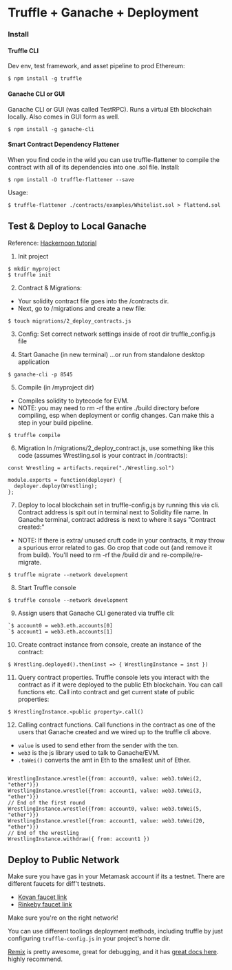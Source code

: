 # Truffle + Ganache + Deployment

### Install

#### Truffle CLI
Dev env, test framework, and asset pipeline to prod Ethereum:
```
$ npm install -g truffle
```

#### Ganache CLI or GUI
Ganache CLI or GUI (was called TestRPC). Runs a virtual Eth blockchain locally. Also comes in GUI form as well.
```
$ npm install -g ganache-cli
```

#### Smart Contract Dependency Flattener
When you find code in the wild you can use truffle-flattener to compile the contract with all of its dependencies into one .sol file. Install:
```
$ npm install -D truffle-flattener --save
```
Usage:
```
$ truffle-flattener ./contracts/examples/Whitelist.sol > flattend.sol
```

## Test & Deploy to Local Ganache
Reference: [Hackernoon tutorial](https://hackernoon.com/ethereum-development-walkthrough-part-2-truffle-ganache-geth-and-mist-8d6320e12269)

1. Init project
```
$ mkdir myproject
$ truffle init
```

2. Contract & Migrations:
- Your solidity contract file goes into the /contracts dir.
- Next, go to /migrations and create a new file:
```
$ touch migrations/2_deploy_contracts.js
```

3. Config:
Set correct network settings inside of root dir truffle_config.js file

4. Start Ganache (in new terminal)
...or run from standalone desktop application
```
$ ganache-cli -p 8545
```

5. Compile (in /myproject dir)
- Compiles solidity to bytecode for EVM.
- NOTE: you may need to rm -rf the entire ./build directory before compiling, esp when deployment or config changes. Can make this a step in your build pipeline.
```
$ truffle compile
```

6. Migration
In /migrations/2_deploy_contract.js, use something like this code (assumes Wrestling.sol is your contract in /contracts):
```
const Wrestling = artifacts.require("./Wrestling.sol")

module.exports = function(deployer) {
  deployer.deploy(Wrestling);
};
```

7. Deploy to local blockchain set in truffle-config.js by running this via cli. Contract address is spit out in terminal next to Solidity file name. In Ganache terminal, contract address is next to where it says "Contract created:"

- NOTE: If there is extra/ unused cruft code in your contracts, it may throw a spurious error related to gas. Go crop that code out (and remove it from build). You'll need to rm -rf the /build dir and re-compile/re-migrate.
```
$ truffle migrate --network development
```

8. Start Truffle console
```
$ truffle console --network development
```

9. Assign users that Ganache CLI generated via truffle cli:
```
`$ account0 = web3.eth.accounts[0]
`$ account1 = web3.eth.accounts[1]
```

10. Create contract instance from console, create an instance of the contract:
```
$ Wrestling.deployed().then(inst => { WrestlingInstance = inst })
```

11. Query contract properties. Truffle console lets you interact with the contract as if it were deployed to the public Eth blockchain. You can call functions etc. Call into contract and get current state of public properties:
```
$ WrestlingInstance.<public property>.call()
```

12. Calling contract functions. Call functions in the contract as one of the users that Ganache created and we wired up to the truffle cli above.
- `value` is used to send ether from the sender with the txn.
- `web3` is the js library used to talk to Ganache/EVM.
- `.toWei()` converts the amt in Eth to the smallest unit of Ether.
```

WrestlingInstance.wrestle({from: account0, value: web3.toWei(2, "ether")})
WrestlingInstance.wrestle({from: account1, value: web3.toWei(3, "ether")})
// End of the first round
WrestlingInstance.wrestle({from: account0, value: web3.toWei(5, "ether")})
WrestlingInstance.wrestle({from: account1, value: web3.toWei(20, "ether")})
// End of the wrestling
WrestlingInstance.withdraw({ from: account1 })
```

## Deploy to Public Network

Make sure you have gas in your Metamask account if its a testnet. There are different faucets for diff't testnets.

* [Kovan faucet link](https://faucet.kovan.network/)
* [Rinkeby faucet link](https://faucet.rinkeby.io/)

Make sure you're on the right network!

You can use different toolings deployment methods, including truffle by just configuring `truffle-config.js` in your project's home dir.

[Remix](https://remix.ethereum.org) is pretty awesome, great for debugging, and it has [great docs here](https://remix-ide.readthedocs.io/en/latest/run.html). highly recommend.

